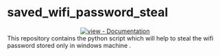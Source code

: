 # saved_wifi_password_steal
<div align="center">
<a href="" title="Go to project documentation"><img src="https://img.shields.io/badge/view-Documentation-blue?style=for-the-badge" alt="view - Documentation"></a>
</div>
This repository contains the python script which will help to steal the wifi password stored only in windows machine .

